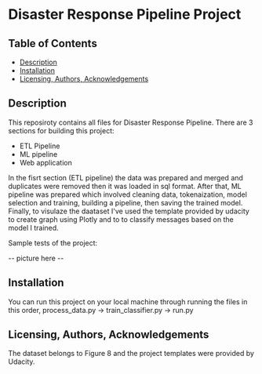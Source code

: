 # Disaster Response Pipeline Project

## Table of Contents
- <a href="#1"> Description </a>
- <a href="#2"> Installation </a>
- <a href="#3"> Licensing, Authors, Acknowledgements </a>

<a id='1'></a>
## Description
This reposiroty contains all files for Disaster Response Pipeline. There are 3 sections for building this project:
- ETL Pipeline
- ML pipeline 
- Web application

In the fisrt section (ETL pipeline) the data was prepared and merged and duplicates were removed then it was loaded in sql format. 
After that, ML pipeline was prepared which involved cleaning data, tokenaization, model selection and training, building a pipeline, then saving the trained model. Finally, to visulaze the daataset I've used the template provided by udacity to create graph using Plotly and to to classify messages based on the model I trained. 

Sample tests of the project: 

-- picture here -- 

<a id='2'></a>
## Installation 
You can run this project on your local machine through running the files in this order, process_data.py -> train_classifier.py -> run.py



<a id='3'></a>
## Licensing, Authors, Acknowledgements

The dataset belongs to Figure 8 and the project templates were provided by Udacity. 
